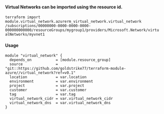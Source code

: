 #### Virtual Networks can be imported using the resource id.
`terraform import module.virtual_network.azurerm_virtual_network.virtual_network /subscriptions/00000000-0000-0000-0000-000000000000/resourceGroups/mygroup1/providers/Microsoft.Network/virtualNetworks/myvnet1`

#### Usage
```hcl
module "virtual_network" {
  depends_on           = [module.resource_group]
  source               = "git::https://github.com/goldstrike77/terraform-module-azure//virtual_network?ref=v0.1"
  location             = var.location
  environment          = var.environment
  project              = var.project
  customer             = var.customer
  tag                  = var.tag
  virtual_network_cidr = var.virtual_network_cidr
  virtual_network_dns  = var.virtual_network_dns
}
```